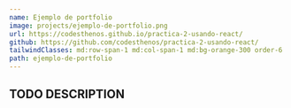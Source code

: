```yaml
---
name: Ejemplo de portfolio
image: projects/ejemplo-de-portfolio.png
url: https://codesthenos.github.io/practica-2-usando-react/
github: https://github.com/codesthenos/practica-2-usando-react/
tailwindClasses: md:row-span-1 md:col-span-1 md:bg-orange-300 order-6
path: ejemplo-de-portfolio
---
```


## TODO DESCRIPTION
